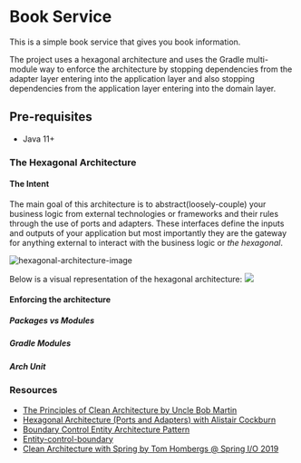 # Book Service

This is a simple book service that gives you book information.

The project uses a hexagonal architecture and uses the Gradle multi-module way to enforce the architecture by stopping
dependencies from the adapter layer entering into the application layer and also stopping dependencies from the
application layer entering into the domain layer.

## Pre-requisites

* Java 11+

### The Hexagonal Architecture


#### The Intent
The main goal of this architecture is to abstract(loosely-couple) your business logic from external technologies or
frameworks and their rules through the use of ports and adapters. These interfaces define the inputs and outputs of your
application but most importantly they are the gateway for anything external to interact with the business logic or _the
hexagonal_.

<img src="https://user-images.githubusercontent.com/29547780/182962640-8c991acb-a280-4f0f-b130-0a450c34ecf1.png" alt="hexagonal-architecture-image" title="hexagonal-architecture-image">

Below is a visual representation of the hexagonal architecture: 
<img src="https://user-images.githubusercontent.com/29547780/182966067-095adf6b-ee12-40af-95e5-dcd4f6642a7a.png">

#### Enforcing the architecture

##### Packages vs Modules

##### Gradle Modules

##### Arch Unit

### Resources

* [The Principles of Clean Architecture by Uncle Bob Martin](https://www.youtube.com/watch?v=o_TH-Y78tt4)
* [Hexagonal Architecture (Ports and Adapters) with Alistair Cockburn](https://www.youtube.com/watch?v=AOIWUPjal60)
* [Boundary Control Entity Architecture Pattern](https://vaclavkosar.com/software/Boundary-Control-Entity-Architecture-The-Pattern-to-Structure-Your-Classes)
* [Entity-control-boundary](https://en.wikipedia.org/wiki/Entity-control-boundary)
* [Clean Architecture with Spring by Tom Hombergs @ Spring I/O 2019](https://www.youtube.com/watch?v=cPH5AiqLQTo)
